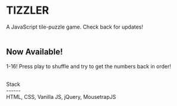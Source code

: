 # TIZZLER
A JavaScript tile-puzzle game. Check back for updates!<br>
<br>
## Now Available!<br>
1-16! Press play to shuffle and try to get the numbers back in order!

<br>
Stack<br>
------ <br>
HTML, CSS, Vanilla JS, jQuery, MousetrapJS